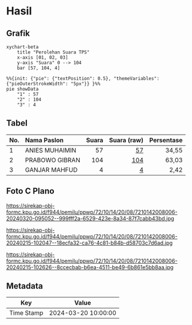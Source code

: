 # Hasil

## Grafik

```mermaid
xychart-beta
    title "Perolehan Suara TPS"
    x-axis [01, 02, 03]
    y-axis "Suara" 0 --> 104
    bar [57, 104, 4]
```

```mermaid
%%{init: {"pie": {"textPosition": 0.5}, "themeVariables": {"pieOuterStrokeWidth": "5px"}} }%%
pie showData
    "1" : 57
    "2" : 104
    "3" : 4
```

## Tabel

| No. | Nama Paslon    | Suara | Suara (raw) | Persentase |
|:--- |:-------------- | -----:| -----------:| ----------:|
| 1   | ANIES MUHAIMIN | 57    | [57][p-1]   | 34,55      |
| 2   | PRABOWO GIBRAN | 104   | [104][p-2]  | 63,03      |
| 3   | GANJAR MAHFUD  | 4     | [4][p-3]    | 2,42       |


[p-1]: https://github.com/gigit-pemilu/pemilu-2024-72-sulawesi-tengah/blob/main/pilpres/hitung-suara/sub/72-sulawesi-tengah/sub/10-sigi/sub/14-marawola/sub/2008-baliase/sub/006-tps/sub/paslon-1.txt
[p-2]: https://github.com/gigit-pemilu/pemilu-2024-72-sulawesi-tengah/blob/main/pilpres/hitung-suara/sub/72-sulawesi-tengah/sub/10-sigi/sub/14-marawola/sub/2008-baliase/sub/006-tps/sub/paslon-2.txt
[p-3]: https://github.com/gigit-pemilu/pemilu-2024-72-sulawesi-tengah/blob/main/pilpres/hitung-suara/sub/72-sulawesi-tengah/sub/10-sigi/sub/14-marawola/sub/2008-baliase/sub/006-tps/sub/paslon-3.txt

## Foto C Plano

https://sirekap-obj-formc.kpu.go.id/f944/pemilu/ppwp/72/10/14/20/08/7210142008006-20240320-095052--999fff2a-6529-423e-8a34-87f7cabb43bd.jpg

https://sirekap-obj-formc.kpu.go.id/f944/pemilu/ppwp/72/10/14/20/08/7210142008006-20240215-102047--18ecfa32-ca76-4c81-b84b-d58703c7d6ad.jpg

https://sirekap-obj-formc.kpu.go.id/f944/pemilu/ppwp/72/10/14/20/08/7210142008006-20240215-102626--8ccecbab-b6ea-4511-be49-6b861e5bb8aa.jpg


## Metadata

| Key        | Value               |
| ---------- | ------------------- |
| Time Stamp | 2024-03-20 10:00:00 |



